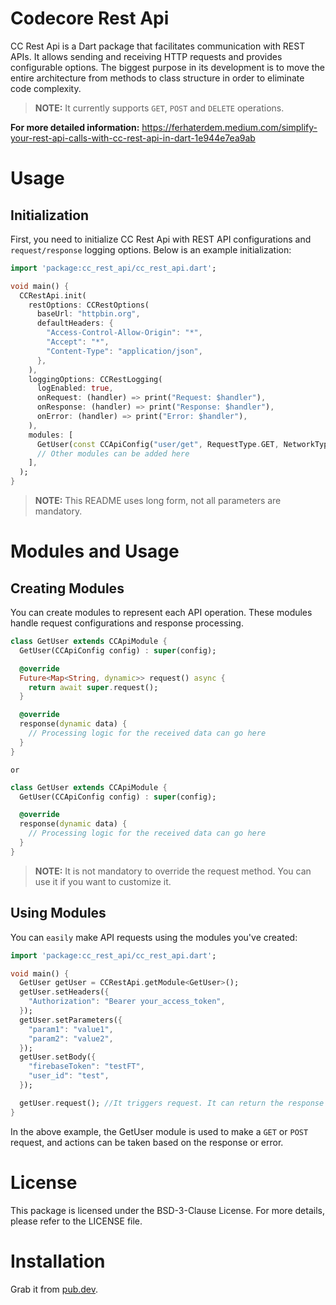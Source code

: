 

Codecore Rest Api
================================================================================

CC Rest Api is a Dart package that facilitates communication with REST APIs.
It allows sending and receiving HTTP requests and provides configurable options.
The biggest purpose in its development is to move the entire architecture
from methods to class structure in order to eliminate code complexity.


> **NOTE:** It currently supports `GET`, `POST` and `DELETE` operations.

**For more detailed information:**
https://ferhaterdem.medium.com/simplify-your-rest-api-calls-with-cc-rest-api-in-dart-1e944e7ea9ab

Usage
================================================================================

Initialization
----------------------------------------


First, you need to initialize CC Rest Api with REST API configurations and
`request/response` logging options. Below is an example initialization:


``` dart
import 'package:cc_rest_api/cc_rest_api.dart';

void main() {
  CCRestApi.init(
    restOptions: CCRestOptions(
      baseUrl: "httpbin.org",
      defaultHeaders: {
        "Access-Control-Allow-Origin": "*",
        "Accept": "*",
        "Content-Type": "application/json",
      },
    ),
    loggingOptions: CCRestLogging(
      logEnabled: true,
      onRequest: (handler) => print("Request: $handler"),
      onResponse: (handler) => print("Response: $handler"),
      onError: (handler) => print("Error: $handler"),
    ),
    modules: [
      GetUser(const CCApiConfig("user/get", RequestType.GET, NetworkType.HTTPS)),
      // Other modules can be added here
    ],
  );
}
```


> **NOTE:** This README uses long form, not all parameters are mandatory.



Modules and Usage
================================================================================

Creating Modules
----------------------------------------


You can create modules to represent each API operation.
These modules handle request configurations and response processing.


``` dart
class GetUser extends CCApiModule {
  GetUser(CCApiConfig config) : super(config);

  @override
  Future<Map<String, dynamic>> request() async {
    return await super.request();
  }

  @override
  response(dynamic data) {
    // Processing logic for the received data can go here
  }
}
```

`or`

``` dart
class GetUser extends CCApiModule {
  GetUser(CCApiConfig config) : super(config);

  @override
  response(dynamic data) {
    // Processing logic for the received data can go here
  }
}
```

> **NOTE:** It is not mandatory to override the request method.
> You can use it if you want to customize it.



Using Modules
----------------------------------------


You can `easily` make API requests using the modules you've created:

``` dart
import 'package:cc_rest_api/cc_rest_api.dart';

void main() {
  GetUser getUser = CCRestApi.getModule<GetUser>();
  getUser.setHeaders({
    "Authorization": "Bearer your_access_token",
  });
  getUser.setParameters({
    "param1": "value1",
    "param2": "value2",
  });
  getUser.setBody({
    "firebaseToken": "testFT",
    "user_id": "test",
  });

  getUser.request(); //It triggers request. It can return the response value.
}
```

In the above example, the GetUser module is used to make a `GET` or `POST` request,
and actions can be taken based on the response or error.



License
================================================================================


This package is licensed under the BSD-3-Clause License. For more details, please refer to the LICENSE file.



Installation
================================================================================


Grab it from [pub.dev](https://pub.dev/packages/cc_rest_api/install).
